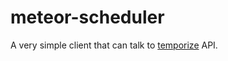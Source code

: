 meteor-scheduler
================

A very simple client that can talk to [temporize](http://docs.temporize.apiary.io/) API.
